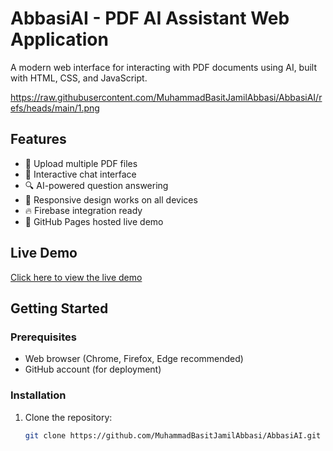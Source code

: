 # AbbasiAI - PDF AI Assistant Web Application

A modern web interface for interacting with PDF documents using AI, built with HTML, CSS, and JavaScript.

https://raw.githubusercontent.com/MuhammadBasitJamilAbbasi/AbbasiAI/refs/heads/main/1.png



## Features

- 📁 Upload multiple PDF files
- 💬 Interactive chat interface
- 🔍 AI-powered question answering
- 📱 Responsive design works on all devices
- 🔥 Firebase integration ready
- 🚀 GitHub Pages hosted live demo

## Live Demo

[Click here to view the live demo](https://rawcdn.githack.com/MuhammadBasitJamilAbbasi/AbbasiAI/7fadb1d748fade50bed4bc62e10eba960b206e24/AI.html)

## Getting Started

### Prerequisites

- Web browser (Chrome, Firefox, Edge recommended)
- GitHub account (for deployment)

### Installation

1. Clone the repository:
   ```bash
   git clone https://github.com/MuhammadBasitJamilAbbasi/AbbasiAI.git
